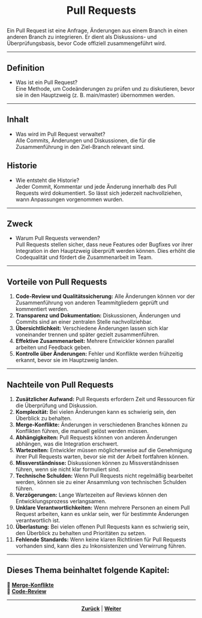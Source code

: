 # <p align="center">Pull Requests</p>


Ein Pull Request ist eine Anfrage, Änderungen aus einem Branch in einen anderen Branch zu integrieren. Er dient als Diskussions- und Überprüfungsbasis, bevor Code offiziell zusammengeführt wird.

---

## Definition

- Was ist ein Pull Request?  
Eine Methode, um Codeänderungen zu prüfen und zu diskutieren, bevor sie in den Hauptzweig (z. B. main/master) übernommen werden.

---

## Inhalt

- Was wird im Pull Request verwaltet?  
Alle Commits, Änderungen und Diskussionen, die für die Zusammenführung in den Ziel-Branch relevant sind.

## Historie

- Wie entsteht die Historie?  
Jeder Commit, Kommentar und jede Änderung innerhalb des Pull Requests wird dokumentiert. So lässt sich jederzeit nachvollziehen, wann Anpassungen vorgenommen wurden.

---

## Zweck

- Warum Pull Requests verwenden?  
Pull Requests stellen sicher, dass neue Features oder Bugfixes vor ihrer Integration in den Hauptzweig überprüft werden können. Dies erhöht die Codequalität und fördert die Zusammenarbeit im Team.

---

## Vorteile von Pull Requests

1. **Code-Review und Qualitätssicherung:** Alle Änderungen können vor der Zusammenführung von anderen Teammitgliedern geprüft und kommentiert werden.  
2. **Transparenz und Dokumentation:** Diskussionen, Änderungen und Commits sind an einer zentralen Stelle nachvollziehbar.  
3. **Übersichtlichkeit:** Verschiedene Änderungen lassen sich klar voneinander trennen und später gezielt zusammenführen.  
4. **Effektive Zusammenarbeit:** Mehrere Entwickler können parallel arbeiten und Feedback geben.  
5. **Kontrolle über Änderungen:** Fehler und Konflikte werden frühzeitig erkannt, bevor sie im Hauptzweig landen.

---

## Nachteile von Pull Requests

1. **Zusätzlicher Aufwand:** Pull Requests erfordern Zeit und Ressourcen für die Überprüfung und Diskussion.
2. **Komplexität:** Bei vielen Änderungen kann es schwierig sein, den Überblick zu behalten.
3. **Merge-Konflikte:** Änderungen in verschiedenen Branches können zu Konflikten führen, die manuell gelöst werden müssen.
4. **Abhängigkeiten:** Pull Requests können von anderen Änderungen abhängen, was die Integration erschwert.
5. **Wartezeiten:** Entwickler müssen möglicherweise auf die Genehmigung ihrer Pull Requests warten, bevor sie mit der Arbeit fortfahren können.
6. **Missverständnisse:** Diskussionen können zu Missverständnissen führen, wenn sie nicht klar formuliert sind.
7. **Technische Schulden:** Wenn Pull Requests nicht regelmäßig bearbeitet werden, können sie zu einer Ansammlung von technischen Schulden führen.
8. **Verzögerungen:** Lange Wartezeiten auf Reviews können den Entwicklungsprozess verlangsamen.
9. **Unklare Verantwortlichkeiten:** Wenn mehrere Personen an einem Pull Request arbeiten, kann es unklar sein, wer für bestimmte Änderungen verantwortlich ist.
10. **Überlastung:** Bei vielen offenen Pull Requests kann es schwierig sein, den Überblick zu behalten und Prioritäten zu setzen.
11. **Fehlende Standards:** Wenn keine klaren Richtlinien für Pull Requests vorhanden sind, kann dies zu Inkonsistenzen und Verwirrung führen.

---

**Dieses Thema beinhaltet folgende Kapitel:**
---

🔹 [**Merge-Konflikte**](/docs/04-tools/01-github/03-pull-requests/01-merge-konflikte/README.md) </br>
🔹 [**Code-Review**](/docs/04-tools/01-github/03-pull-requests/02-code-review/README.md) </br>

---

<p align="center">
<a href="/docs/04-tools/01-github/02-branches/01-protection/README.md"><strong>Zurück</strong></a> | 
<a href="/docs/04-tools/01-github/03-pull-requests/01-merge-konflikte/README.md"><strong>Weiter</strong></a>
</p>
